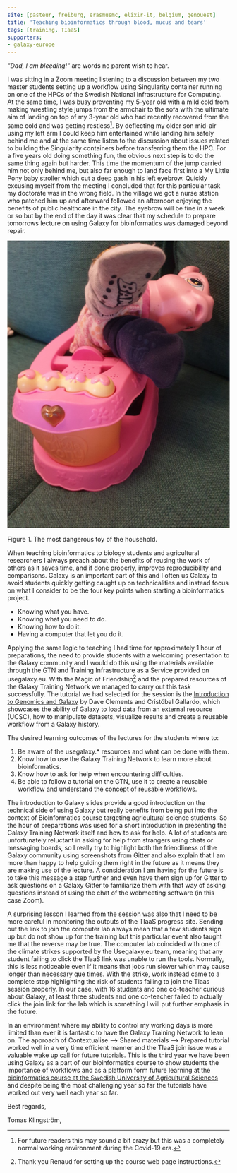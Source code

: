 ```yaml
---
site: [pasteur, freiburg, erasmusmc, elixir-it, belgium, genouest]
title: 'Teaching bioinformatics through blood, mucus and tears'
tags: [training, TIaaS]
supporters:
- galaxy-europe
---
```


_"Dad, I am bleeding!"_ are words no parent wish to hear. 

I was sitting in a Zoom meeting listening to a discussion between my two master students setting up a workflow using Singularity container running on one of the HPCs of the Swedish National Infrastructure for Computing. At the same time, I was busy preventing my 5-year old with a mild cold from making wrestling style jumps from the armchair to the sofa with the ultimate aim of landing on top of my 3-year old who had recently recovered from the same cold and was getting restless[^1]. By deflecting my older son mid-air using my left arm I could keep him entertained while landing him safely behind me and at the same time listen to the discussion about issues related to building the Singularity containers before transferring them the HPC.
For a five years old doing something fun, the obvious next step is to do the same thing again but harder. This time the momentum of the jump carried him not only behind me, but also far enough to land face first into a My Little Pony baby stroller which cut a deep gash in his left eyebrow. Quickly excusing myself from the meeting I concluded that for this particular task my doctorate was in the wrong field. In the village we got a nurse station who patched him up and afterward followed an afternoon enjoying the benefits of public healthcare in the city. The eyebrow will be fine in a week or so but by the end of the day it was clear that my schedule to prepare tomorrows lecture on using Galaxy for bioinformatics was damaged beyond repair. 

![toy](/assets/media/tiaas/tomas.png)

Figure 1. The most dangerous toy of the household.


When teaching bioinformatics to biology students and agricultural researchers I always preach about the benefits of reusing the work of others as it saves time, and if done properly, improves reproducibility and comparisons. Galaxy is an important part of this and I often us Galaxy to avoid students quickly getting caught up on technicalities and instead focus on what I consider to be the four key points when starting a bioinformatics project.

- Knowing what you have.
- Knowing what you need to do.
- Knowing how to do it.
- Having a computer that let you do it.
  

Applying the same logic to teaching I had time for approximately 1 hour of preparations, the need to provide students with a welcoming presentation to the Galaxy community and I would do this using the materials available through the GTN and Training Infrastructure as a Service provided on usegalaxy.eu. With the Magic of Friendship[^2] and the prepared resources of the Galaxy Training Network we managed to carry out this task successfully. 
The tutorial we had selected for the session is the [Introduction to Genomics and Galaxy](https://training.galaxyproject.org/training-material/topics/introduction/tutorials/galaxy-intro-strands/tutorial.html#weve-got-the-data---whats-our-plan-for-answering-the-question) by Dave Clements and Cristóbal Gallardo, which showcases the ability of Galaxy to load data from an external resource (UCSC), how to manipulate datasets, visualize results and create a reusable workflow from a Galaxy history. 

The desired learning outcomes of the lectures for the students where to:

1. Be aware of the usegalaxy.* resources and what can be done with them.
2. Know how to use the Galaxy Training Network to learn more about bioinformatics. 
3. Know how to ask for help when encountering difficulties.
4. Be able to follow a tutorial on the GTN, use it to create a reusable workflow and understand the concept of reusable workflows.

The introduction to Galaxy slides provide a good introduction on the technical side of using Galaxy but really benefits from being put into the context of Bioinformatics course targeting agricultural science students. So the hour of preparations was used for a short introduction in presenting the Galaxy Training Network itself and how to ask for help. A lot of students are unfortunately reluctant in asking for help from strangers using chats or messaging boards, so I really try to highlight both the friendliness of the Galaxy community using screenshots from Gitter and also explain that I am more than happy to help guiding them right in the future as it means they are making use of the lecture. A consideration I am having for the future is to take this message a step further and even have them sign up for Gitter to ask questions on a Galaxy Gitter to familiarize them with that way of asking questions instead of using the chat of the webmeeting software (in this case Zoom).

A surprising lesson I learned from the session was also that I need to be more careful in monitoring the outputs of the TIaaS progress site. Sending out the link to join the computer lab always mean that a few students sign up but do not show up for the training but this particular event also taught me that the reverse may be true. The computer lab coincided with one of the climate strikes supported by the Usegalaxy.eu team, meaning that any student failing to click the TlaaS link was unable to run the tools. Normally, this is less noticeable even if it means that jobs run slower which may cause longer than necessary que times. With the strike, work instead came to a complete stop highlighting the risk of students failing to join the Tlaas session properly. In our case, with 16 students and one co-teacher curious about Galaxy, at least three students and one co-teacher failed to actually click the join link for the lab which is something I will put further emphasis in the future.

In an environment where my ability to control my working days is more limited than ever it is fantastic to have the Galaxy Training Network to lean on. The approach of Contextualise --> Shared materials --> Prepared tutorial worked well in a very time efficient manner and the TIaaS join issue was a valuable wake up call for future tutorials. This is the third year we have been using Galaxy as a part of our bioinformatics course to show students the importance of workflows and as a platform form future learning at the [bioinformatics course at the Swedish University of Agricultural Sciences](https://www.slu.se/en/departments/animalgenetics/education/freestanding-courses/) and despite being the most challenging year so far the tutorials have worked out very well each year so far.

Best regards,

Tomas Klingström,

[^1]: For future readers this may sound a bit crazy but this was a completely normal working environment during the Covid-19 era. 

[^2]: Thank you Renaud for setting up the course web page instructions.
